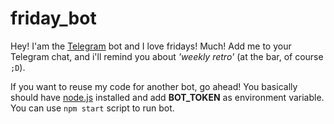 # friday_bot

<p>
Hey! I'am the <a href="https://telegram.org/">Telegram</a> bot and I love fridays! Much!
Add me to your Telegram chat, and i'll remind you about <em>'weekly retro'</em> (at the bar, of course <code>;D</code>).
</p>

<p>
If you want to reuse my code for another bot, go ahead! 
You basically should have <a href="https://nodejs.org/en/">node.js</a> installed and
add <b>BOT_TOKEN</b> as environment variable. You can use <code>npm start</code> script to run bot.
</p>
